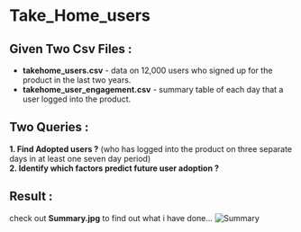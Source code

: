 # Take_Home_users
## Given Two Csv Files  :
- **takehome_users.csv**  -  data on 12,000 users who signed up for the product in the last two years.
- **takehome_user_engagement.csv** - summary table of  each day that a user logged into the product.
## Two Queries  :  
**1. Find Adopted users ?** (who has logged into the product on three separate days in at least one seven­ day period)   
**2. Identify which factors predict future user adoption ?**
## Result :
check out **Summary.jpg** to find out what i have done...
![Summary](https://user-images.githubusercontent.com/111278451/204243611-9c17d368-81ab-439b-9c08-23cd9afdc2e9.jpg)
